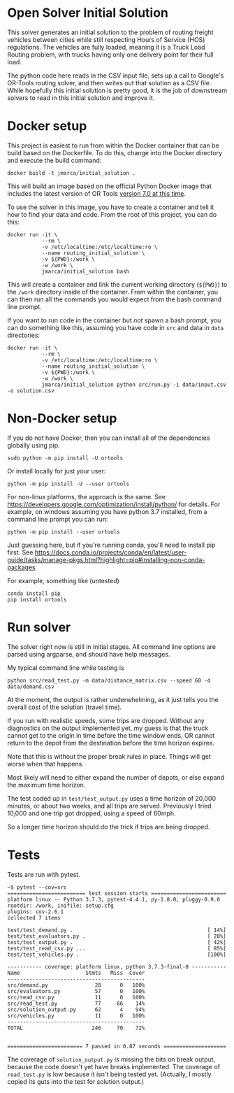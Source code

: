 # Open Solver Initial Solution

This solver generates an initial solution to the problem of routing
freight vehicles between cities while still respecting Hours
of Service (HOS) regulations.   The vehicles are fully loaded, meaning
it is a Truck Load Routing problem, with trucks having only one
delivery point for their full load.

The python code here reads in the CSV input file, sets up a call to Google's
OR-Tools routing solver, and then writes out that solution as a CSV
file.  While hopefully this initial solution is pretty good, it is the
job of downstream solvers to read in this initial solution and improve it.

# Docker setup

This project is easiest to run from within the Docker container that
can be build based on the Dockerfile.  To do this, change into the
Docker directory and execute the build command:

```
docker build -t jmarca/initial_solution .
```

This will build an image based on the official Python Docker image
that includes the latest version of OR Tools [version 7.0 at this
time](https://github.com/google/or-tools/releases/tag/v7.0).

To use the solver in this image, you have to create a container and
tell it how to find your data and code.  From the root of this
project, you can do this:

```
docker run -it \
           --rm \
	       -v /etc/localtime:/etc/localtime:ro \
           --name routing_initial_solution \
           -v ${PWD}:/work \
           -w /work \
           jmarca/initial_solution bash
```

This will create a container and link the current working directory
(`${PWD}`) to the `/work` directory inside of the container.  From
within the container, you can then run all the commands you would
expect from the bash command line prompt.

If you want to run code in the container but *not* spawn a bash
prompt, you can do something like this, assuming you have code in
`src` and data in `data` directories:


```
docker run -it \
           --rm \
	       -v /etc/localtime:/etc/localtime:ro \
           --name routing_initial_solution \
           -v ${PWD}:/work \
           -w /work \
           jmarca/initial_solution python src/run.py -i data/input.csv -o solution.csv
```

# Non-Docker setup

If you do not have Docker, then you can install all of the
dependencies globally using pip.

```
sudo python -m pip install -U ortools
```

Or install locally for just your user:

```
python -m pip install -U --user ortools
```

For non-linux platforms, the approach is the same.  See
https://developers.google.com/optimization/install/python/ for
details.  For example, on windows assuming you have python 3.7
installed, from a command line prompt you can run:

```
python -m pip install --user ortools
```

Just guessing here, but if you're running conda, you'll need to
install pip first.  See https://docs.conda.io/projects/conda/en/latest/user-guide/tasks/manage-pkgs.html?highlight=pip#installing-non-conda-packages

For example, something like (untested)
```
conda install pip
pip install ortools
```

# Run solver

The solver right now is still in initial stages.  All command line
options are parsed using argparse, and should have help messages.

My typical command line while testing is

```
python src/read_test.py -m data/distance_matrix.csv --speed 60 -d data/demand.csv
```

At the moment, the output is rather underwhelming, as it just tells
you the overall cost of the solution (travel time).

If you run with realistic speeds, some trips are dropped.  Without any
diagnostics on the output implemented yet, my guess is that the truck
cannot get to the origin in time before the time window ends, OR
cannot return to the depot from the destination before the time
horizon expires.

Note that this is without the proper break rules in place.  Things
will get worse when that happens.

Most likely will need to either expand the number of depots, or else
expand the maximum time horizon.

The test coded up in `test/test_output.py` uses a time horizon of
20,000 minutes, or about two weeks, and all trips are served.
Previously I tried 10,000 and one trip got dropped, using a speed of
60mph.

So a longer time horizon should do the trick if trips are being
dropped.



# Tests

Tests are run with pytest.

```
~$ pytest --cov=src
========================= test session starts ========================
platform linux -- Python 3.7.3, pytest-4.4.1, py-1.8.0, pluggy-0.9.0
rootdir: /work, inifile: setup.cfg
plugins: cov-2.6.1
collected 7 items

test/test_demand.py .                                           [ 14%]
test/test_evaluators.py .                                       [ 28%]
test/test_output.py .                                           [ 42%]
test/test_read_csv.py ...                                       [ 85%]
test/test_vehicles.py .                                         [100%]

----------- coverage: platform linux, python 3.7.3-final-0 -----------
Name                     Stmts   Miss  Cover
--------------------------------------------
src/demand.py               28      0   100%
src/evaluators.py           57      0   100%
src/read_csv.py             11      0   100%
src/read_test.py            77     66    14%
src/solution_output.py      62      4    94%
src/vehicles.py             11      0   100%
--------------------------------------------
TOTAL                      246     70    72%


======================== 7 passed in 0.87 seconds ====================
```

The coverage of `solution_output.py` is missing the bits on break output,
because the code doesn't yet have breaks implemented.  The coverage of
`read_test.py` is low because it isn't being tested yet.  (Actually, I
mostly copied its guts into the test for solution output.)
